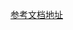 [参考文档地址](https://gangxuezhang.github.io/bookghost/#/_study/spring%E5%85%A8%E5%AE%B6%E6%A1%B6/SpringCloudAlibabaNacos)

